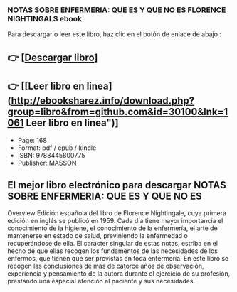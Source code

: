 ### NOTAS SOBRE ENFERMERIA:  QUE ES Y QUE NO ES FLORENCE NIGHTINGALS ebook

Para descargar o leer este libro, haz clic en el botón de enlace de abajo :

## 👉  [**[Descargar libro](http://ebooksharez.info/download.php?group=libro&from=github.com&id=30100&lnk=1061 "Descargar libro")**]

## 👉  [**[Leer libro en línea](http://ebooksharez.info/download.php?group=libro&from=github.com&id=30100&lnk=1061 Leer libro en línea")**]




* Page: 168
* Format: pdf / epub / kindle
* ISBN: 9788445800775
* Publisher:  MASSON 

## El mejor libro electrónico para descargar NOTAS SOBRE ENFERMERIA:  QUE ES Y QUE NO ES

Overview
Edición española del libro de Florence Nightingale, cuya primera edición en inglés se publicó en 1959. Cada día tiene mayor importancia el conocimiento de la higiene, el conocimiento de la enfermería, el arte de mantenerse en estado de salud, previniendo la enfermedad o recuperándose de ella. El carácter singular de estas notas, estriba en el hecho de que ellas recogen los fundamentos de las necesidades de los enfermos, que tienen que ser provistas en toda enfermería. En este libro se recogen las conclusiones de más de catorce años de observación, experiencia y pensamiento de la autora durante el ejercicio de su profesión, prestando una especial atención al paciente y sus necesidades.



